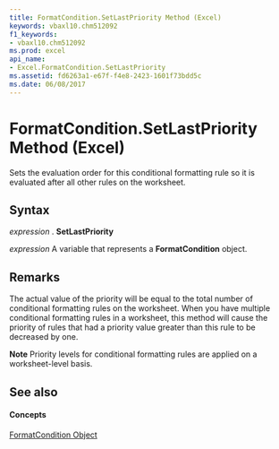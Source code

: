 ```yaml
---
title: FormatCondition.SetLastPriority Method (Excel)
keywords: vbaxl10.chm512092
f1_keywords:
- vbaxl10.chm512092
ms.prod: excel
api_name:
- Excel.FormatCondition.SetLastPriority
ms.assetid: fd6263a1-e67f-f4e8-2423-1601f73bdd5c
ms.date: 06/08/2017
---
```



# FormatCondition.SetLastPriority Method (Excel)

Sets the evaluation order for this conditional formatting rule so it is evaluated after all other rules on the worksheet.


## Syntax

 _expression_ . **SetLastPriority**

 _expression_ A variable that represents a **FormatCondition** object.


## Remarks

The actual value of the priority will be equal to the total number of conditional formatting rules on the worksheet. When you have multiple conditional formatting rules in a worksheet, this method will cause the priority of rules that had a priority value greater than this rule to be decreased by one.


 **Note**  Priority levels for conditional formatting rules are applied on a worksheet-level basis.


## See also


#### Concepts


[FormatCondition Object](Excel.FormatCondition.md)

